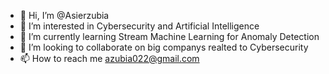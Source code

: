 - 👋 Hi, I’m @Asierzubia
- 👀 I’m interested in Cybersecurity and Artificial Intelligence
- 🌱 I’m currently learning Stream Machine Learning for Anomaly Detection
- 💞️ I’m looking to collaborate on big companys realted to Cybersecurity
- 📫 How to reach me azubia022@gmail.com

<!---
Asierzubia/Asierzubia is a ✨ special ✨ repository because its `README.md` (this file) appears on your GitHub profile.
You can click the Preview link to take a look at your changes.
--->
